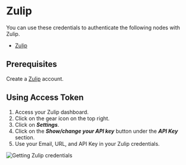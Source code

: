 # Zulip

You can use these credentials to authenticate the following nodes with Zulip.

- [Zulip](/integrations/builtin/app-nodes/n8n-nodes-base.zulip/)

## Prerequisites

Create a [Zulip](https://zulip.com/) account.

## Using Access Token

1. Access your Zulip dashboard.
2. Click on the gear icon on the top right.
3. Click on ***Settings***.
4. Click on the ***Show/change your API key*** button under the ***API Key*** section.
5. Use your Email, URL, and API Key in your Zulip credentials.

![Getting Zulip credentials](/_images/integrations/builtin/credentials/zulip/using-access-token.gif)

